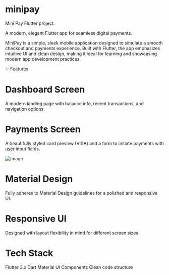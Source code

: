 # minipay

Mini Pay Flutter project.

A modern, elegant Flutter app for seamless digital payments.

MiniPay is a simple, sleek mobile application designed to simulate a smooth checkout and payments experience.
Built with Flutter, the app emphasizes intuitive UI and clean design, making it ideal for learning and showcasing modern app development practices.

✨ Features
# Dashboard Screen
A modern landing page with balance info, recent transactions, and navigation options.

# Payments Screen
A beautifully styled card preview (VISA) and a form to initiate payments with user input fields.


![image](https://github.com/user-attachments/assets/701f66c1-49ff-406f-888d-1665de2f74b4)


# Material Design
Fully adheres to Material Design guidelines for a polished and responsive UI.

# Responsive UI
Designed with layout flexibility in mind for different screen sizes.

# Tech Stack
Flutter 3.x
Dart
Material UI Components
Clean code structure
